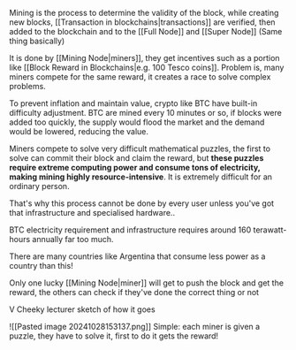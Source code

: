 Mining is the process to determine the validity of the block, while creating new blocks, [[Transaction in blockchains|transactions]] are verified, then added to the blockchain and to the [[Full Node]] and [[Super Node]] (Same thing basically)


It is done by [[Mining Node|miners]], they get incentives such as a portion like [[Block Reward in Blockchains|e.g. 100 Tesco coins]]. Problem is, many miners compete for the same reward, it creates a race to solve complex problems.

To prevent inflation and maintain value, crypto like BTC have built-in difficulty adjustment. BTC are mined every 10 minutes or so, if blocks were added too quickly, the supply would flood the market and the demand would be lowered, reducing the value.

Miners compete to solve very difficult mathematical puzzles, the first to solve can commit their block and claim the reward, but **these puzzles require extreme computing power and consume tons of electricity, making mining highly resource-intensive**. It is extremely difficult for an ordinary person.

That's why this process cannot be done by every user unless you've got that infrastructure and specialised hardware..

BTC electricity requirement and infrastructure requires around 160 terawatt-hours annually far too much.

There are many countries like Argentina that consume less power as a country than this!

Only one lucky [[Mining Node|miner]] will get to push the block and get the reward, the others can check if they've done the correct thing or not

V Cheeky lecturer sketch of how it goes

![[Pasted image 20241028153137.png]]
Simple: each miner is given a puzzle, they have to solve it, first to do it gets the reward!